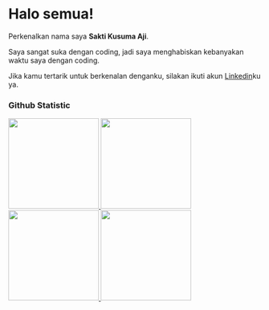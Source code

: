 # Halo semua! 
 
Perkenalkan nama saya **Sakti Kusuma Aji**.<br>
 
Saya sangat suka dengan coding, jadi saya menghabiskan kebanyakan waktu saya dengan coding.<br>
 
Jika kamu tertarik untuk berkenalan denganku, silakan ikuti akun [Linkedin](https://www.linkedin.com/in/sakti-kusuma-aji/)ku ya.
 
### Github Statistic
<p align="left">
<a href="https://github.com/saktiworkstation">
  <img height="180em" src="https://github-readme-stats-eight-theta.vercel.app/api?username=saktiworkstation&show_icons=true&theme=algolia&include_all_commits=true&count_private=true"/>
  <img height="180em" src="https://github-readme-stats-eight-theta.vercel.app/api/top-langs/?username=saktiworkstation&layout=compact&layout=compact&theme=algolia"/>

 <img height="180em" src="https://github-readme-streak-stats.herokuapp.com/?user=saktiworkstation"/>
 <img height="180em" src="[![GitHub Streak](http://github-readme-streak-stats.herokuapp.com?user=saktiworkstation&theme=dark&background=000000)](https://git.io/streak-stats)"/>
</a>
</p>

<!--
**saktiworkstation/saktiworkstation** is a ✨ _special_ ✨ repository because its `README.md` (this file) appears on your GitHub profile.

Here are some ideas to get you started:

- 🔭 I’m currently working on ...
- 🌱 I’m currently learning ...
- 👯 I’m looking to collaborate on ...
- 🤔 I’m looking for help with ...
- 💬 Ask me about ...
- 📫 How to reach me: ...
- 😄 Pronouns: ...
- ⚡ Fun fact: ...
-->
